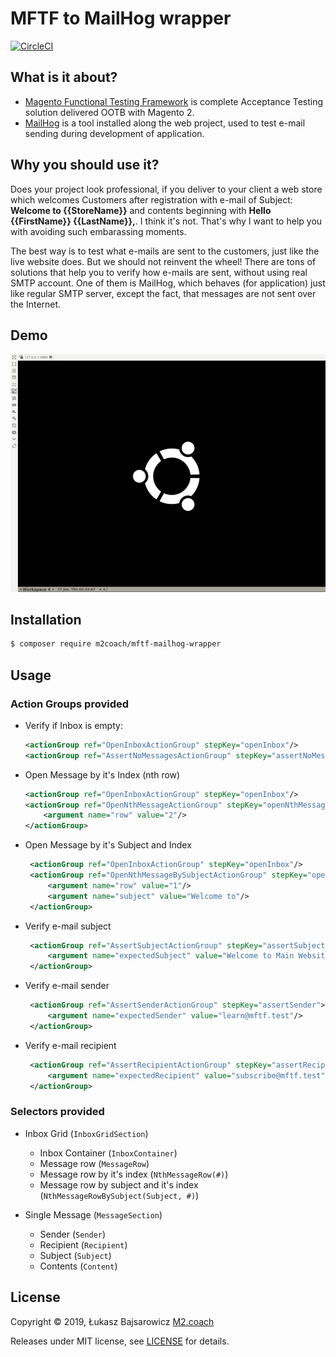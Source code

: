 # MFTF to MailHog wrapper

[![CircleCI](https://circleci.com/gh/M2Coach/MFTF-MailHog-Wrapper/tree/master.svg?style=svg)](https://circleci.com/gh/M2Coach/MFTF-MailHog-Wrapper/tree/master) 

## What is it about?

* [Magento Functional Testing Framework](https://github.com/magento/magento2-functional-testing-framework/) is complete Acceptance Testing solution delivered OOTB with Magento 2.
* [MailHog](https://github.com/mailhog/MailHog) is a tool installed along the web project, used to test e-mail sending during development of application.

## Why you should use it?

Does your project look professional, if you deliver to your client a web store which welcomes Customers after registration with e-mail of Subject: **Welcome to {{StoreName}}** and contents beginning with **Hello {{FirstName}} {{LastName}},**. I think it's not. That's why I want to help you with avoiding such embarassing moments.

The best way is to test what e-mails are sent to the customers, just like the live website does. But we should not reinvent the wheel! There are tons of solutions that help you to verify how e-mails are sent, without using real SMTP account. One of them is MailHog, which behaves (for application) just like regular SMTP server, except the fact, that messages are not sent over the Internet.

## Demo

![](.github/mailhog-demo.gif)

## Installation

```bash
$ composer require m2coach/mftf-mailhog-wrapper
```

## Usage

### Action Groups provided

* Verify if Inbox is empty:

    ```xml
    <actionGroup ref="OpenInboxActionGroup" stepKey="openInbox"/>
    <actionGroup ref="AssertNoMessagesActionGroup" stepKey="assertNoMessages"/>
    ```

* Open Message by it's Index (nth row)

    ```xml
    <actionGroup ref="OpenInboxActionGroup" stepKey="openInbox"/>
    <actionGroup ref="OpenNthMessageActionGroup" stepKey="openNthMessage">
        <argument name="row" value="2"/>
    </actionGroup>
   ```
   
* Open Message by it's Subject and Index

   ```xml
    <actionGroup ref="OpenInboxActionGroup" stepKey="openInbox"/>
    <actionGroup ref="OpenNthMessageBySubjectActionGroup" stepKey="openNthMessage">
        <argument name="row" value="1"/>
        <argument name="subject" value="Welcome to"/>
    </actionGroup>
   ```
  
* Verify e-mail subject

    ```xml
     <actionGroup ref="AssertSubjectActionGroup" stepKey="assertSubject">
         <argument name="expectedSubject" value="Welcome to Main Website Store"/>
     </actionGroup>
    ```
  
* Verify e-mail sender

    ```xml
     <actionGroup ref="AssertSenderActionGroup" stepKey="assertSender">
         <argument name="expectedSender" value="learn@mftf.test"/>
     </actionGroup>
    ```
  
* Verify e-mail recipient

    ```xml
     <actionGroup ref="AssertRecipientActionGroup" stepKey="assertRecipient">
         <argument name="expectedRecipient" value="subscribe@mftf.test"/>
     </actionGroup>
    ```
   
### Selectors provided

* Inbox Grid (`InboxGridSection`)

  * Inbox Container (`InboxContainer`)
  * Message row (`MessageRow`)
  * Message row by it's index (`NthMessageRow(#)`)
  * Message row by subject and it's index (`NthMessageRowBySubject(Subject, #)`)
  
* Single Message (`MessageSection`)
  
  * Sender (`Sender`)
  * Recipient (`Recipient`)
  * Subject (`Subject`)
  * Contents (`Content`)

## License

Copyright &copy; 2019, Łukasz Bajsarowicz [M2.coach](https://m2.coach)

Releases under MIT license, see [LICENSE](LICENSE.md) for details.